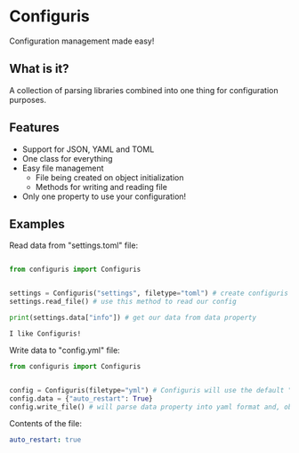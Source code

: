# Configuris

Configuration management made easy!

## What is it?

A collection of parsing libraries combined into one thing for configuration purposes.

## Features

- Support for JSON, YAML and TOML
- One class for everything
- Easy file management
  - File being created on object initialization
  - Methods for writing and reading file
- Only one property to use your configuration!

## Examples

Read data from "settings.toml" file:

```python

from configuris import Configuris


settings = Configuris("settings", filetype="toml") # create configuris object
settings.read_file() # use this method to read our config

print(settings.data["info"]) # get our data from data property
```

`I like Configuris!`

Write data to "config.yml" file:

```python
from configuris import Configuris


config = Configuris(filetype="yml") # Configuris will use the default "config" value as file's name
config.data = {"auto_restart": True}
config.write_file() # will parse data property into yaml format and, obviously, writes it to file.
```

Contents of the file:

```yaml
auto_restart: true
```
